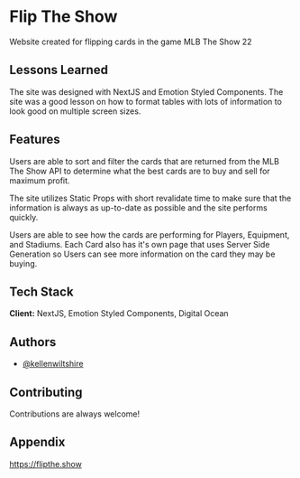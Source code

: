 # Flip The Show

Website created for flipping cards in the game MLB The Show 22

## Lessons Learned

The site was designed with NextJS and Emotion Styled Components. The site was a good lesson on how to format tables with lots of information to look good on multiple screen sizes.

## Features

Users are able to sort and filter the cards that are returned from the MLB The Show API to determine what the best cards are to buy and sell for maximum profit.

The site utilizes Static Props with short revalidate time to make sure that the information is always as up-to-date as possible and the site performs quickly.

Users are able to see how the cards are performing for Players, Equipment, and Stadiums. Each Card also has it's own page that uses Server Side Generation so Users can see more information on the card they may be buying.

## Tech Stack

**Client:** NextJS, Emotion Styled Components, Digital Ocean

## Authors

- [@kellenwiltshire](https://www.github.com/kellenwiltshire)

## Contributing

Contributions are always welcome!

## Appendix

https://flipthe.show
